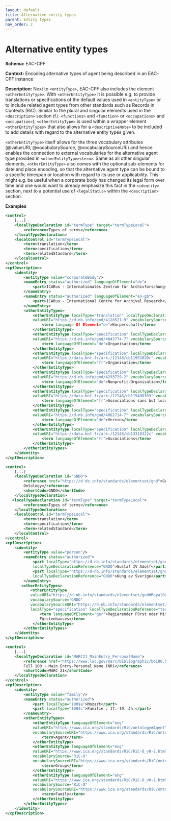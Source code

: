 ```yaml
---
layout: default
title: Alternative entity types
parent: Entity types
nav_order: 2
---
```


# Alternative entity types

**Schema:** 
EAC-CPF

**Context:** 
Encoding alternative types of agent being described in an EAC-CPF instance

**Description:** 
Next to `<entityType>`, EAC-CPF also includes the element `<otherEntityType>`. With `<otherEntityType>` it is possible e.g. to provide translations or specifications of the default values used in `<entityType>` or to include related agent types from other standards such as Records in Contexts (RiC). 
Similar to the plural and singular elements used in the `<description>` section (f.i. `<functions>` and `<function>` or `<occupations>` and `<occupation>`), `<otherEntityType>` is used within a wrapper element `<otherEntityTypes>` that also allows for a `<descriptiveNote>` to be included to add details with regard to the alternative entity types given. 

`<otherEntityType>` itself allows for the three vocabulary attributes (@valueURI, @vocabularySource, @vocabularySourceURI) and hence enables the connection to external vocabularies for the alternative agent type provided in `<otherEntityType><term>`. Same as all other singular elements, `<otherEntityType>` also comes with the optional sub-elements for date and place encoding, so that the alternative agent type can be bound to a specific timespan or location with regard to its use or applicability. This might e.g. be useful when a corporate body has changed its legal form over time and one would want to already emphasize this fact in the `<identity>` section, next to a potential use of `<legalStatus>` within the `<description>` section. 

**Examples**
```xml
<control>
    [...]
    <localTypeDeclaration id="termType" target="termTypeLocal">
        <reference>Types of terms</reference>
    </localTypeDeclaration>
    <localControl id="termTypeLocal">
        <term>translation</term>
        <term>specification</term>
        <term>relatedStandard</term>
    </localControl>
</control>
<cpfDescription>
    <identity>
        <entityType value="corporateBody"/>
        <nameEntry status="authorized" languageOfElement="de">
            <part>ICARus - Internationales Zentrum für Archivforschung</part>
        </nameEntry>
        <nameEntry status="authorized" languageOfElement="en-gb">
            <part>ICARus - International Centre for Archival Research</part>
        </nameEntry>
        <otherEntityTypes>
            <otherEntityType localType="translation" localTypeDeclarationReference="termType" 
            valueURI="https://d-nb.info/gnd/4128521-9" vocabularySource="GND">
                <term language Of Element="de">Körperschaft</term>
            </otherEntityType>
            <otherEntityType localType="specification" localTypeDeclarationReference="termType" 
            valueURI="https://d-nb.info/gnd/4043774-7" vocabularySource="GND">
                <term languageOfElement="de">Organisation</term>
            </otherEntityType>
            <otherEntityType localType="specification" localTypeDeclarationReference="termType" 
            valueURI="https://data.bnf.fr/ark:/12148/cb11951020r" vocabularySource="RAMEAU">
                <term languageOfElement="fr">Organisation</term>
            </otherEntityType>
            <otherEntityType localType="specification" localTypeDeclarationReference="termType" 
            valueURI="https://d-nb.info/gnd/4293729-2" vocabularySource="GND">
                <term languageOfElement="de">Nonprofit-Organisation</term>
            </otherEntityType>
            <otherEntityType localType="specification" localTypeDeclarationReference="termType" 
            valueURI="https://data.bnf.fr/ark:/12148/cb119498393" vocabularySource="RAMEAU">
                <term languageOfElement="fr">Associations sans but lucratif</term>
            </otherEntityType>
            <otherEntityType localType="specification" localTypeDeclarationReference="termType" 
            valueURI="https://d-nb.info/gnd/4062714-7" vocabularySource="GND">
                <term languageOfElement="de">Verein</term>
            </otherEntityType>
            <otherEntityType localType="specification" localTypeDeclarationReference="termType" 
            valueURI="https://data.bnf.fr/ark:/12148/cb13318322c" vocabularySource="RAMEAU">
                <term languageOfElement="fr">Associations</term>
            </otherEntityType>
        </otherEntityTypes>
    </identity>
</cpfDescription>
```
```xml
<control>
    [...]
    <localTypeDeclaration id="GNDO">
        <reference href="https://d-nb.info/standards/elementset/gnd">Gemeinsame Normdatei 
        Ontology</reference>
        <shortCode>GNDO</shortCode>
    </localTypeDeclaration>
   <localTypeDeclaration id="termType" target="termTypeLocal">
        <reference>Types of terms</reference>
    </localTypeDeclaration>
    <localControl id="termTypeLocal">
        <term>translation</term>
        <term>specification</term>
        <term>relatedStandard</term>
    </localControl>
</control>
<cpfDescription>
    <identity>
        <entityType value="person"/>
        <nameEntry status="authorized">
            <part localType="https://d-nb.info/standards/elementset/gnd#personalName" 
            localTypeDeclarationReference="GNDO">Gustaf IV Adolf</part>
            <part localType="https://d-nb.info/standards/elementset/gnd#nameAddition" 
            localTypeDeclarationReference="GNDO">Kung av Sverige</part>
        </nameEntry>
       <otherEntityTypes>
           <otherEntityType 
           valueURI="https://d-nb.info/standards/elementset/gnd#RoyalOrMemberOfARoyalHouse" 
           vocabularySource="GNDO" 
           vocabularySourceURI="https://d-nb.info/standards/elementset/gnd#"
           localType="specification" localTypeDeclarationReference="termType">
               <term languageOfElement="ger">Regierender Fürst oder Mitglied eines regierenden 
               Fürstenhauses</term>
            </otherEntityType>
        </otherEntityTypes>
    </identity>
</cpfDescription>
```
```xml
<control>
    [...]
    <localTypeDeclaration id="MARC21_MainEntry_PersonalName">
        <reference href="https://www.loc.gov/marc/bibliographic/bd100.html">MARC 21 Bibliographic 
        Full 100 - Main Entry-Personal Name (NR)</reference>
        <shortCode>MARC 21</shortCode>
    </localTypeDeclaration>
</control>
<cpfDescription>
    <identity>
        <entityType value="family"/>		
        <nameEntry status="authorized">
            <part localType="100$a">Mozart</part>
            <part localType="100$c">Familie : 17.-19. Jh.</part>
        </nameEntry>
        <otherEntityTypes>
            <otherEntityType languageOfElement="eng" 
            valueURI="https://www.ica.org/standards/RiC/ontology#Agent" vocabularySource="RiC-O" 
            vocabularySourceURI="https://www.ica.org/standards/RiC/ontology">
                <term>Agent</term>
            </otherEntityType>
            <otherEntityType languageOfElement="eng" 
            valueURI="https://www.ica.org/standards/RiC/RiC-O_v0-2.html#Group" 
            vocabularySource="RiC-O" 
            vocabularySourceURI="https://www.ica.org/standards/RiC/ontology">
                <term>Group</term>
            </otherEntityType>
            <otherEntityType languageOfElement="eng" 
            valueURI="https://www.ica.org/standards/RiC/RiC-O_v0-2.html#Family" 
            vocabularySource="RiC-O" 
            vocabularySourceURI="https://www.ica.org/standards/RiC/ontology">
                <term>Family</term>
            </otherEntityType>
        </otherEntityTypes>
    </identity>
</cpfDescription>
```
